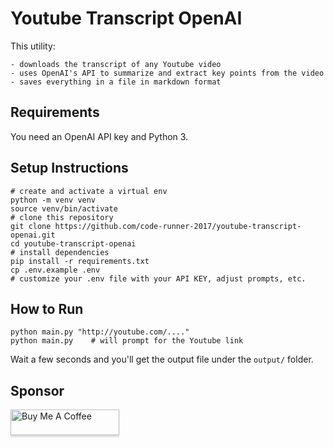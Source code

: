 # Youtube Transcript OpenAI

This utility:

    - downloads the transcript of any Youtube video
    - uses OpenAI's API to summarize and extract key points from the video
    - saves everything in a file in markdown format

## Requirements

You need an OpenAI API key and Python 3. 

## Setup Instructions

    # create and activate a virtual env
    python -m venv venv
    source venv/bin/activate
    # clone this repository
    git clone https://github.com/code-runner-2017/youtube-transcript-openai.git
    cd youtube-transcript-openai
    # install dependencies
    pip install -r requirements.txt
    cp .env.example .env
    # customize your .env file with your API KEY, adjust prompts, etc.

## How to Run

    python main.py "http://youtube.com/...."
    python main.py    # will prompt for the Youtube link

Wait a few seconds and you'll get the output file under the `output/` folder.

## Sponsor

<a href="https://buymeacoffee.com/igliop3" target="_blank"><img src="https://www.buymeacoffee.com/assets/img/custom_images/orange_img.png" alt="Buy Me A Coffee" style="height: 41px !important;width: 174px !important;box-shadow: 0px 3px 2px 0px rgba(190, 190, 190, 0.5) !important;-webkit-box-shadow: 0px 3px 2px 0px rgba(190, 190, 190, 0.5) !important;" ></a>
